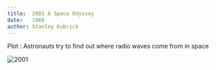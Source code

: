 ```yaml
---
title:  2001 A Space Odyssey
date:   1968
author: Stanley Kubrick
---
```


Plot : Astronauts try to find out where radio waves come from in space

![2001](img/2001.png)